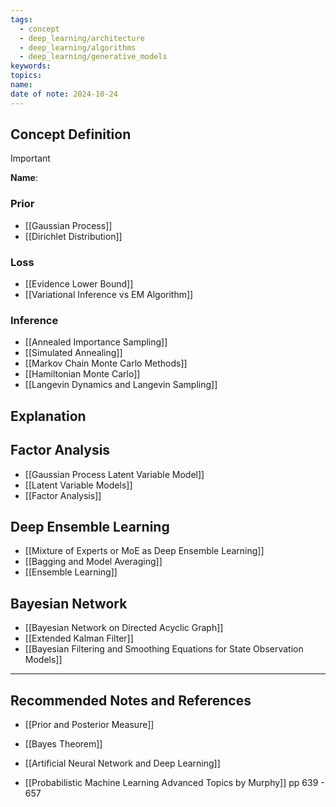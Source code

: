 ```yaml
---
tags:
  - concept
  - deep_learning/architecture
  - deep_learning/algorithms
  - deep_learning/generative_models
keywords: 
topics: 
name: 
date of note: 2024-10-24
---
```


## Concept Definition

>[!important]
>**Name**: 


### Prior

- [[Gaussian Process]]
- [[Dirichlet Distribution]]


### Loss

- [[Evidence Lower Bound]]
- [[Variational Inference vs EM Algorithm]]

### Inference

- [[Annealed Importance Sampling]]
- [[Simulated Annealing]]
- [[Markov Chain Monte Carlo Methods]]
- [[Hamiltonian Monte Carlo]]
- [[Langevin Dynamics and Langevin Sampling]]



## Explanation





## Factor Analysis

- [[Gaussian Process Latent Variable Model]]
- [[Latent Variable Models]]
- [[Factor Analysis]]

## Deep Ensemble Learning

- [[Mixture of Experts or MoE as Deep Ensemble Learning]]
- [[Bagging and Model Averaging]]
- [[Ensemble Learning]]

## Bayesian Network

- [[Bayesian Network on Directed Acyclic Graph]]
- [[Extended Kalman Filter]]
- [[Bayesian Filtering and Smoothing Equations for State Observation Models]]






-----------
##  Recommended Notes and References







- [[Prior and Posterior Measure]]
- [[Bayes Theorem]]
- [[Artificial Neural Network and Deep Learning]]

- [[Probabilistic Machine Learning Advanced Topics by Murphy]] pp 639 - 657
